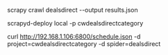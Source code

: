 	
scrapy crawl dealsdirect --output results.json

scrapyd-deploy local -p cwdealsdirectcategory

curl http://192.168.1.106:6800/schedule.json -d project=cwdealsdirectcategory -d spider=dealsdirect